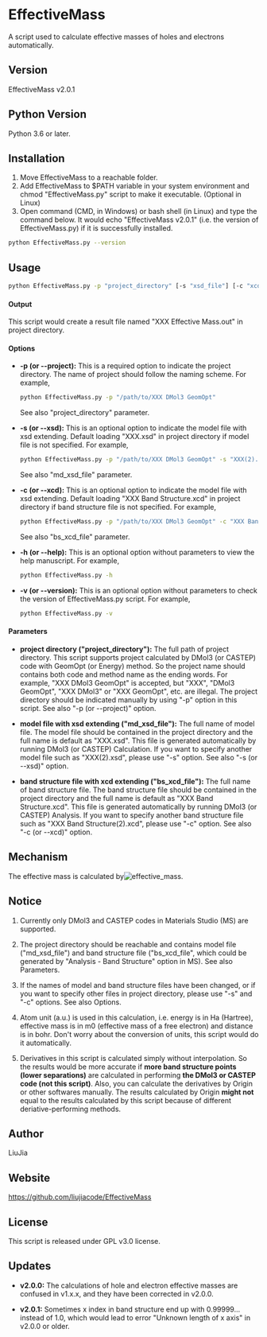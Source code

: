 # EffectiveMass
A script used to calculate effective masses of holes and electrons automatically.

## Version
EffectiveMass v2.0.1

## Python Version
Python 3.6 or later.

## Installation
1. Move EffectiveMass to a reachable folder.
2. Add EffectiveMass to $PATH variable in your system environment and chmod "EffectiveMass.py" script to make it executable. (Optional in Linux)
3. Open command (CMD, in Windows) or bash shell (in Linux) and type the command below. It would echo "EffectiveMass v2.0.1" (i.e. the version of EffectiveMass.py) if it is successfully installed.
```Bash
python EffectiveMass.py --version
``` 

## Usage
```bash
python EffectiveMass.py -p "project_directory" [-s "xsd_file"] [-c "xcd_file"] [-h] [-v]
```
#### Output
  This script would create a result file named "XXX Effective Mass.out" in project directory.

#### Options
* **-p (or --project):**
  This is a required option to indicate the project directory.
  The name of project should follow the naming scheme.
  For example,
  ```bash
  python EffectiveMass.py -p "/path/to/XXX DMol3 GeomOpt"
  ```
  See also "project_directory" parameter.

* **-s (or --xsd):**
  This is an optional option to indicate the model file with xsd extending.
  Default loading "XXX.xsd" in project directory if model file is not specified.
  For example,
  ```bash
  python EffectiveMass.py -p "/path/to/XXX DMol3 GeomOpt" -s "XXX(2).xsd"
  ```
  See also "md_xsd_file" parameter.

* **-c (or --xcd):**
  This is an optional option to indicate the model file with xsd extending.
  Default loading "XXX Band Structure.xcd" in project directory if band structure file is not specified.
  For example,
  ```bash
  python EffectiveMass.py -p "/path/to/XXX DMol3 GeomOpt" -c "XXX Band Structure(2).xcd"
  ```
  See also "bs_xcd_file" parameter.

* **-h (or --help):**
  This is an optional option without parameters to view the help manuscript.
  For example,
  ```bash
  python EffectiveMass.py -h
  ```
* **-v (or --version):**
  This is an optional option without parameters to check the version of EffectiveMass.py script.
  For example,
  ```bash
  python EffectiveMass.py -v
  ```
  
#### Parameters
* **project directory ("project_directory"):**
  The full path of project directory.
  This script supports project calculated by DMol3 (or CASTEP) code with GeomOpt (or Energy) method.
  So the project name should contains both code and method name as the ending words.
  For example, "XXX DMol3 GeomOpt" is accepted, but "XXX", "DMol3 GeomOpt", "XXX DMol3" or "XXX GeomOpt", etc. are illegal.
  The project directory should be indicated manually by using "-p" option in this script.
  See also "-p (or --project)" option.

* **model file with xsd extending ("md_xsd_file"):**
  The full name of model file.
  The model file should be contained in the project directory and the full name is default as "XXX.xsd".
  This file is generated automatically by running DMol3 (or CASTEP) Calculation.
  If you want to specify another model file such as "XXX(2).xsd", please use "-s" option.
  See also "-s (or --xsd)" option.

* **band structure file with xcd extending ("bs_xcd_file"):**
  The full name of band structure file.
  The band structure file should be contained in the project directory and the full name is default as "XXX Band Structure.xcd".
  This file is generated automatically by running DMol3 (or CASTEP) Analysis.
  If you want to specify another band structure file such as "XXX Band Structure(2).xcd", please use "-c" option.
  See also "-c (or --xcd)" option.

## Mechanism
The effective mass is calculated by![effective_mass](https://github.com/liujiacode/EffectiveMass/blob/master/figures/effective_mass.jpg).

## Notice
1. Currently only DMol3 and CASTEP codes in Materials Studio (MS) are supported.

2. The project directory should be reachable and contains model file ("md_xsd_file") and band structure file ("bs_xcd_file", which could be generated by "Analysis - Band Structure" option in MS). See also Parameters.

3. If the names of model and band structure files have been changed, or if you want to specify other files in project directory, please use "-s" and "-c" options. See also Options.

4. Atom unit (a.u.) is used in this calculation, i.e. energy is in Ha (Hartree), effective mass is in m0 (effective mass of a free electron) and distance is in bohr. Don't worry about the conversion of units, this script would do it automatically.

5. Derivatives in this script is calculated simply without interpolation. So the results would be more accurate if **more band structure points (lower separations)** are calculated in performing **the DMol3 or CASTEP code (not this script)**. Also, you can calculate the derivatives by Origin or other softwares manually. The results calculated by Origin **might not** equal to the results calculated by this script because of different deriative-performing methods.

## Author
LiuJia

## Website
https://github.com/liujiacode/EffectiveMass

## License
This script is released under GPL v3.0 license.

## Updates
* **v2.0.0:** The calculations of hole and electron effective masses are confused in v1.x.x, and they have been corrected in v2.0.0.

* **v2.0.1:** Sometimes x index in band structure end up with 0.99999... instead of 1.0, 
which would lead to error "Unknown length of x axis" in v2.0.0 or older.
